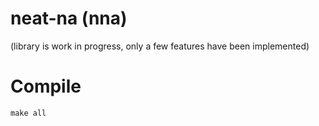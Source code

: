 # neat-na (nna)

(library is work in progress, only a few features have been implemented)

# Compile

```
make all
```
